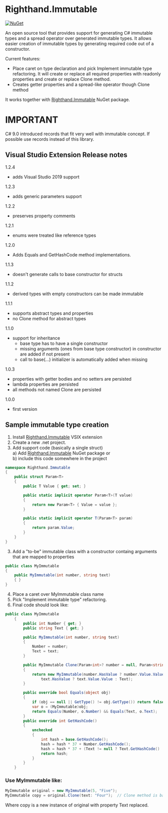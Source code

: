 # Righthand.Immutable

[![NuGet](https://img.shields.io/nuget/v/Righthand.Immutable.svg)](https://www.nuget.org/packages/Righthand.Immutable)

An open source tool that provides support for generating C# immutable types and a spread operator over generated immutable types. It allows easier creation of immutable types by generating required code out of a constructor.

Current features:

* Place caret on type declaration and pick Implement immutable type refactoring. It will create or replace all required properties with readonly properties and create or replace Clone method. 
* Creates getter properties and a spread-like operator though Clone method

It works together with [Righthand.Immutable](https://www.nuget.org/packages/Righthand.Immutable) NuGet package.

# IMPORTANT

C# 9.0 introduced records that fit very well with immutable concept. If possible use records instead of this library.

## Visual Studio Extension Release notes
1.2.4

* adds Visual Studio 2019 support

1.2.3

* adds generic parameters support

1.2.2

* preserves property comments

1.2.1 
* enums were treated like reference types

1.2.0

* Adds Equals and GetHashCode method implementations.

1.1.3

* doesn't generate calls to base constructor for structs

1.1.2

- derived types with empty constructors can be made immutable

1.1.1
- supports abstract types and properties
- no Clone method for abstract types

1.1.0
- support for inheritance
    - base type has to have a single constructor
    - missing arguments (ones from base type constructor) in constructor are added if not present
    - call to base(...) initializer is automatically added when missing

1.0.3
- properties with getter bodies and no setters are persisted
- lambda properties are persisted
- all methods not named Clone are persisted

1.0.0
- first version

## Sample immutable type creation

1. Install [Righthand.Immutable](https://marketplace.visualstudio.com/items?itemName=MihaMarkic.RighthandImmutable) VSIX extension
1. Create a new .net project.  
2. Add support code (basically a single struct)  
a) Add [Righthand.Immutable](https://www.nuget.org/packages/Righthand.Immutable) NuGet package or  
b) include this code somewhere in the project
```csharp
namespace Righthand.Immutable
{
    public struct Param<T>
    {
        public T Value { get; set; }

        public static implicit operator Param<T>(T value)
        {
            return new Param<T> { Value = value };
        }

        public static implicit operator T(Param<T> param)
        {
            return param.Value;
        }
    }
}
```
3. Add a "to-be" immutable class with a constructor containg arguments that are mapped to properties
```csharp
public class MyImmutable
{
    public MyImmutable(int number, string text)
    { }
}
```
4. Place a caret over MyImmutable class name
5. Pick "Implement immutable type" refactoring.
6. Final code should look like:
```csharp
public class MyImmutable
    {
        public int Number { get; }
        public string Text { get; }

        public MyImmutable(int number, string text)
        {
            Number = number;
            Text = text;
        }

        public MyImmutable Clone(Param<int>? number = null, Param<string>? text = null)
        {
            return new MyImmutable(number.HasValue ? number.Value.Value : Number,
                text.HasValue ? text.Value.Value : Text);
        }

        public override bool Equals(object obj)
        {
            if (obj == null || GetType() != obj.GetType()) return false;
            var o = (MyImmutable)obj;
            return Equals(Number, o.Number) && Equals(Text, o.Text);
        }
        public override int GetHashCode()
        {
            unchecked
            {
                int hash = base.GetHashCode();
                hash = hash * 37 + Number.GetHashCode();
                hash = hash * 37 + (Text != null ? Text.GetHashCode() : 0);
                return hash;
            }
        }       
    }
```

### Use MyImmutable like:
```csharp
MyImmutable original = new MyImmutable(5, "Five");
MyImmutable copy = original.Clone(text: "Four");  // Clone method is basically a spread operator over MyImmutable
```
Where copy is a new instance of original with property Text replaced.

